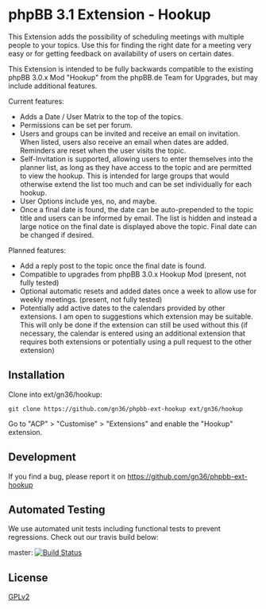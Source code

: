 # phpBB 3.1 Extension - Hookup
This Extension adds the possibility of scheduling meetings with multiple people to your topics. Use this for finding the right date for a meeting very easy or for getting feedback on availability of users on certain dates.

This Extension is intended to be fully backwards compatible to the existing phpBB 3.0.x Mod "Hookup" from the phpBB.de Team for Upgrades, but may include additional features.

Current features:

* Adds a Date / User Matrix to the top of the topics.
* Permissions can be set per forum.
* Users and groups can be invited and receive an email on invitation. When listed, users also receive an email when dates are added. Reminders are reset when the user visits the topic.
* Self-Invitation is supported, allowing users to enter themselves into the planner list, as long as they have access to the topic and are permitted to view the hookup. This is intended for large groups that would otherwise extend the list too much and can be set individually for each hookup.
* User Options include yes, no, and maybe.
* Once a final date is found, the date can be auto-prepended to the topic title and users can be informed by email. The list is hidden and instead a large notice on the final date is displayed above the topic. Final date can be changed if desired.

Planned features:

* Add a reply post to the topic once the final date is found.
* Compatible to upgrades from phpBB 3.0.x Hookup Mod (present, not fully tested)
* Optional automatic resets and added dates once a week to allow use for weekly meetings. (present, not fully tested)
* Potentially add active dates to the calendars provided by other extensions. I am open to suggestions which extension may be suitable. This will only be done if the extension can still be used without this (if necessary, the calendar is entered using an additional extension that requires both extensions or potentially using a pull request to the other extension)

## Installation

Clone into ext/gn36/hookup:

    git clone https://github.com/gn36/phpbb-ext-hookup ext/gn36/hookup

Go to "ACP" > "Customise" > "Extensions" and enable the "Hookup" extension.

## Development

If you find a bug, please report it on https://github.com/gn36/phpbb-ext-hookup

## Automated Testing

We use automated unit tests including functional tests to prevent regressions. Check out our travis build below:

master: [![Build Status](https://travis-ci.org/gn36/phpbb-ext-hookup.png?branch=master)](http://travis-ci.org/gn36/phpbb-ext-hookup)

## License

[GPLv2](license.txt)

